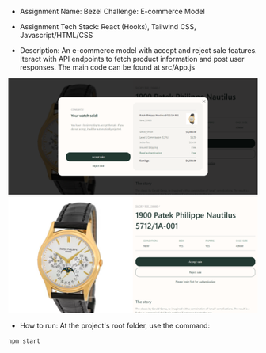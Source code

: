  - Assignment Name: Bezel Challenge: E-commerce Model

 - Assignment Tech Stack: React (Hooks), Tailwind CSS, Javascript/HTML/CSS

 - Description: An e-commerce model with accept and reject sale features. Iteract with API endpoints to fetch product information and post user responses. The main code can be found at src/App.js

<img src="./src/assets/popUp.png" alt="pop up page"/>
<img src="./src/assets/productPage.png" alt="product page"/>

 - How to run: At the project's root folder, use the command:
 ```
npm start
 ```